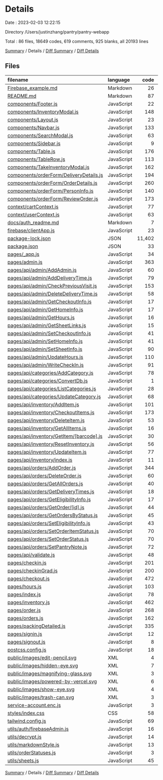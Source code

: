 # Details

Date : 2023-02-03 12:22:15

Directory /Users/justinzhang/pantry/pantry-webapp

Total : 86 files,  18649 codes, 619 comments, 925 blanks, all 20193 lines

[Summary](results.md) / Details / [Diff Summary](diff.md) / [Diff Details](diff-details.md)

## Files
| filename | language | code | comment | blank | total |
| :--- | :--- | ---: | ---: | ---: | ---: |
| [Firebase_example.md](/Firebase_example.md) | Markdown | 26 | 0 | 19 | 45 |
| [README.md](/README.md) | Markdown | 87 | 0 | 40 | 127 |
| [components/Footer.js](/components/Footer.js) | JavaScript | 22 | 0 | 1 | 23 |
| [components/InventoryModal.js](/components/InventoryModal.js) | JavaScript | 148 | 4 | 14 | 166 |
| [components/Layout.js](/components/Layout.js) | JavaScript | 23 | 0 | 4 | 27 |
| [components/Navbar.js](/components/Navbar.js) | JavaScript | 133 | 4 | 18 | 155 |
| [components/SearchModal.js](/components/SearchModal.js) | JavaScript | 63 | 2 | 10 | 75 |
| [components/Sidebar.js](/components/Sidebar.js) | JavaScript | 9 | 0 | 1 | 10 |
| [components/Table.js](/components/Table.js) | JavaScript | 176 | 8 | 10 | 194 |
| [components/TableRow.js](/components/TableRow.js) | JavaScript | 113 | 2 | 17 | 132 |
| [components/TakeInventoryModal.js](/components/TakeInventoryModal.js) | JavaScript | 162 | 2 | 12 | 176 |
| [components/orderForm/DeliveryDetails.js](/components/orderForm/DeliveryDetails.js) | JavaScript | 194 | 1 | 15 | 210 |
| [components/orderForm/OrderDetails.js](/components/orderForm/OrderDetails.js) | JavaScript | 260 | 8 | 17 | 285 |
| [components/orderForm/PersonInfo.js](/components/orderForm/PersonInfo.js) | JavaScript | 140 | 1 | 5 | 146 |
| [components/orderForm/ReviewOrder.js](/components/orderForm/ReviewOrder.js) | JavaScript | 173 | 1 | 16 | 190 |
| [context/cartContext.js](/context/cartContext.js) | JavaScript | 77 | 47 | 11 | 135 |
| [context/userContext.js](/context/userContext.js) | JavaScript | 63 | 8 | 11 | 82 |
| [docs/auth_readme.md](/docs/auth_readme.md) | Markdown | 7 | 0 | 5 | 12 |
| [firebase/clientApp.js](/firebase/clientApp.js) | JavaScript | 23 | 3 | 3 | 29 |
| [package-lock.json](/package-lock.json) | JSON | 11,402 | 0 | 1 | 11,403 |
| [package.json](/package.json) | JSON | 33 | 0 | 1 | 34 |
| [pages/_app.js](/pages/_app.js) | JavaScript | 34 | 5 | 6 | 45 |
| [pages/admin.js](/pages/admin.js) | JavaScript | 363 | 7 | 43 | 413 |
| [pages/api/admin/AddAdmin.js](/pages/api/admin/AddAdmin.js) | JavaScript | 60 | 11 | 11 | 82 |
| [pages/api/admin/AddDeliveryTime.js](/pages/api/admin/AddDeliveryTime.js) | JavaScript | 79 | 14 | 13 | 106 |
| [pages/api/admin/CheckPreviousVisit.js](/pages/api/admin/CheckPreviousVisit.js) | JavaScript | 153 | 15 | 15 | 183 |
| [pages/api/admin/DeleteDeliveryTime.js](/pages/api/admin/DeleteDeliveryTime.js) | JavaScript | 58 | 11 | 8 | 77 |
| [pages/api/admin/GetCheckoutInfo.js](/pages/api/admin/GetCheckoutInfo.js) | JavaScript | 17 | 5 | 2 | 24 |
| [pages/api/admin/GetHomeInfo.js](/pages/api/admin/GetHomeInfo.js) | JavaScript | 17 | 5 | 2 | 24 |
| [pages/api/admin/GetHours.js](/pages/api/admin/GetHours.js) | JavaScript | 16 | 5 | 2 | 23 |
| [pages/api/admin/GetSheetLinks.js](/pages/api/admin/GetSheetLinks.js) | JavaScript | 15 | 3 | 2 | 20 |
| [pages/api/admin/SetCheckoutInfo.js](/pages/api/admin/SetCheckoutInfo.js) | JavaScript | 41 | 6 | 6 | 53 |
| [pages/api/admin/SetHomeInfo.js](/pages/api/admin/SetHomeInfo.js) | JavaScript | 41 | 7 | 7 | 55 |
| [pages/api/admin/SetSheetInfo.js](/pages/api/admin/SetSheetInfo.js) | JavaScript | 90 | 13 | 8 | 111 |
| [pages/api/admin/UpdateHours.js](/pages/api/admin/UpdateHours.js) | JavaScript | 110 | 21 | 27 | 158 |
| [pages/api/admin/WriteCheckIn.js](/pages/api/admin/WriteCheckIn.js) | JavaScript | 91 | 8 | 10 | 109 |
| [pages/api/categories/AddCategory.js](/pages/api/categories/AddCategory.js) | JavaScript | 78 | 17 | 14 | 109 |
| [pages/api/categories/ConvertDb.js](/pages/api/categories/ConvertDb.js) | JavaScript | 1 | 70 | 2 | 73 |
| [pages/api/categories/ListCategories.js](/pages/api/categories/ListCategories.js) | JavaScript | 28 | 5 | 6 | 39 |
| [pages/api/categories/UpdateCategory.js](/pages/api/categories/UpdateCategory.js) | JavaScript | 68 | 15 | 12 | 95 |
| [pages/api/inventory/AddItem.js](/pages/api/inventory/AddItem.js) | JavaScript | 101 | 20 | 14 | 135 |
| [pages/api/inventory/CheckoutItems.js](/pages/api/inventory/CheckoutItems.js) | JavaScript | 173 | 20 | 22 | 215 |
| [pages/api/inventory/DeleteItem.js](/pages/api/inventory/DeleteItem.js) | JavaScript | 53 | 13 | 8 | 74 |
| [pages/api/inventory/GetAllItems.js](/pages/api/inventory/GetAllItems.js) | JavaScript | 16 | 4 | 3 | 23 |
| [pages/api/inventory/GetItem/[barcode].js](/pages/api/inventory/GetItem/%5Bbarcode%5D.js) | JavaScript | 30 | 7 | 7 | 44 |
| [pages/api/inventory/ResetInventory.js](/pages/api/inventory/ResetInventory.js) | JavaScript | 56 | 3 | 5 | 64 |
| [pages/api/inventory/UpdateItem.js](/pages/api/inventory/UpdateItem.js) | JavaScript | 77 | 17 | 13 | 107 |
| [pages/api/inventory/index.js](/pages/api/inventory/index.js) | JavaScript | 11 | 1 | 5 | 17 |
| [pages/api/orders/AddOrder.js](/pages/api/orders/AddOrder.js) | JavaScript | 344 | 32 | 52 | 428 |
| [pages/api/orders/DeleteOrder.js](/pages/api/orders/DeleteOrder.js) | JavaScript | 60 | 11 | 10 | 81 |
| [pages/api/orders/GetAllOrders.js](/pages/api/orders/GetAllOrders.js) | JavaScript | 40 | 7 | 4 | 51 |
| [pages/api/orders/GetDeliveryTimes.js](/pages/api/orders/GetDeliveryTimes.js) | JavaScript | 18 | 4 | 4 | 26 |
| [pages/api/orders/GetEligibilityInfo.js](/pages/api/orders/GetEligibilityInfo.js) | JavaScript | 17 | 4 | 4 | 25 |
| [pages/api/orders/GetOrder/[id].js](/pages/api/orders/GetOrder/%5Bid%5D.js) | JavaScript | 44 | 8 | 6 | 58 |
| [pages/api/orders/GetOrdersByStatus.js](/pages/api/orders/GetOrdersByStatus.js) | JavaScript | 45 | 9 | 8 | 62 |
| [pages/api/orders/SetEligibilityInfo.js](/pages/api/orders/SetEligibilityInfo.js) | JavaScript | 43 | 7 | 8 | 58 |
| [pages/api/orders/SetOrderItemStatus.js](/pages/api/orders/SetOrderItemStatus.js) | JavaScript | 70 | 13 | 12 | 95 |
| [pages/api/orders/SetOrderStatus.js](/pages/api/orders/SetOrderStatus.js) | JavaScript | 70 | 9 | 11 | 90 |
| [pages/api/orders/SetPantryNote.js](/pages/api/orders/SetPantryNote.js) | JavaScript | 72 | 9 | 11 | 92 |
| [pages/api/validate.js](/pages/api/validate.js) | JavaScript | 48 | 9 | 5 | 62 |
| [pages/checkin.js](/pages/checkin.js) | JavaScript | 201 | 4 | 28 | 233 |
| [pages/checkinGrad.js](/pages/checkinGrad.js) | JavaScript | 200 | 4 | 28 | 232 |
| [pages/checkout.js](/pages/checkout.js) | JavaScript | 472 | 17 | 56 | 545 |
| [pages/hours.js](/pages/hours.js) | JavaScript | 103 | 4 | 13 | 120 |
| [pages/index.js](/pages/index.js) | JavaScript | 78 | 1 | 12 | 91 |
| [pages/inventory.js](/pages/inventory.js) | JavaScript | 462 | 16 | 45 | 523 |
| [pages/order.js](/pages/order.js) | JavaScript | 268 | 8 | 25 | 301 |
| [pages/orders.js](/pages/orders.js) | JavaScript | 162 | 1 | 16 | 179 |
| [pages/packingDetailed.js](/pages/packingDetailed.js) | JavaScript | 335 | 0 | 19 | 354 |
| [pages/signin.js](/pages/signin.js) | JavaScript | 12 | 0 | 4 | 16 |
| [pages/signout.js](/pages/signout.js) | JavaScript | 8 | 0 | 3 | 11 |
| [postcss.config.js](/postcss.config.js) | JavaScript | 18 | 0 | 0 | 18 |
| [public/images/edit-pencil.svg](/public/images/edit-pencil.svg) | XML | 4 | 0 | 1 | 5 |
| [public/images/hidden-eye.svg](/public/images/hidden-eye.svg) | XML | 7 | 0 | 1 | 8 |
| [public/images/magnifying-glass.svg](/public/images/magnifying-glass.svg) | XML | 3 | 0 | 0 | 3 |
| [public/images/powered-by-vercel.svg](/public/images/powered-by-vercel.svg) | XML | 6 | 0 | 1 | 7 |
| [public/images/show-eye.svg](/public/images/show-eye.svg) | XML | 4 | 0 | 1 | 5 |
| [public/images/trash-can.svg](/public/images/trash-can.svg) | XML | 3 | 0 | 0 | 3 |
| [service-account.enc.js](/service-account.enc.js) | JavaScript | 3 | 0 | 0 | 3 |
| [styles/index.css](/styles/index.css) | CSS | 58 | 10 | 20 | 88 |
| [tailwind.config.js](/tailwind.config.js) | JavaScript | 69 | 2 | 2 | 73 |
| [utils/auth/firebaseAdmin.js](/utils/auth/firebaseAdmin.js) | JavaScript | 16 | 7 | 3 | 26 |
| [utils/decrypt.js](/utils/decrypt.js) | JavaScript | 14 | 1 | 2 | 17 |
| [utils/markdownStyle.js](/utils/markdownStyle.js) | JavaScript | 13 | 0 | 0 | 13 |
| [utils/orderStatuses.js](/utils/orderStatuses.js) | JavaScript | 3 | 0 | 0 | 3 |
| [utils/sheets.js](/utils/sheets.js) | JavaScript | 45 | 3 | 6 | 54 |

[Summary](results.md) / Details / [Diff Summary](diff.md) / [Diff Details](diff-details.md)